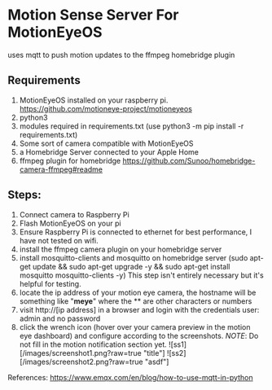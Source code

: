 # Motion Sense Server For MotionEyeOS

uses mqtt to push motion updates to the ffmpeg homebridge plugin

## Requirements
1. MotionEyeOS installed on your raspberry pi.
https://github.com/motioneye-project/motioneyeos
2. python3
3. modules required in requirements.txt (use python3 -m pip install -r requirements.txt)
4. Some sort of camera compatible with MotionEyeOS
5. a Homebridge Server connected to your Apple Home
6. ffmpeg plugin for homebridge
https://github.com/Sunoo/homebridge-camera-ffmpeg#readme

## Steps:
1. Connect camera to Raspberry Pi
2. Flash MotionEyeOS on your pi
3. Ensure Raspberry Pi is connected to ethernet for best performance, I have not tested on wifi.
4. install the ffmpeg camera plugin on your homebridge server
5. install mosquitto-clients and mosquitto on homebridge server 
   (sudo apt-get update && sudo apt-get upgrade -y && sudo apt-get install mosquitto mosquitto-clients -y)
   This step isn't entirely necessary but it's helpful for testing.
6. locate the ip address of your motion eye camera, the hostname will be something like "**meye**" where the ** are other characters or numbers
7. visit http://[ip address] in a browser and login with the credentials user: admin and no password
8. click the wrench icon (hover over your camera preview in the motion eye dashboard) and configure according to the screenshots.
    *NOTE*: Do not fill in the motion notification section yet. 
![ss1][/images/screenshot1.png?raw=true "title"]
![ss2][/images/screenshot2.png?raw=true "asdf"]




References:
https://www.emqx.com/en/blog/how-to-use-mqtt-in-python


